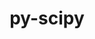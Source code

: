 ---
title: "py-scipy"
layout: cache
categories: [package, develop]
meta: {"compilers": ["apple-clang@16.0.0", "gcc@11.1.0", "gcc@11.4.0", "gcc@12.3.0", "gcc@13.2.0", "gcc@9.4.0", "intel-oneapi-compilers@2025.1.0"], "num_specs": 259, "num_specs_by_stack": {"data-vis-sdk": 8, "e4s": 46, "e4s-neoverse-v2": 17, "e4s-neoverse_v1": 18, "e4s-oneapi": 18, "e4s-power": 6, "hep": 4, "ml-darwin-aarch64-mps": 31, "ml-linux-aarch64-cpu": 47, "ml-linux-aarch64-cuda": 43, "ml-linux-x86_64-cpu": 45, "ml-linux-x86_64-cuda": 45, "ml-linux-x86_64-rocm": 27, "root": 259, "tutorial": 9}, "oss": ["sequoia", "ubuntu20.04", "ubuntu22.04", "ubuntu24.04"], "platforms": ["darwin", "linux"], "stacks": ["data-vis-sdk", "e4s", "e4s-neoverse-v2", "e4s-neoverse_v1", "e4s-oneapi", "e4s-power", "hep", "ml-darwin-aarch64-mps", "ml-linux-aarch64-cpu", "ml-linux-aarch64-cuda", "ml-linux-x86_64-cpu", "ml-linux-x86_64-cuda", "ml-linux-x86_64-rocm", "root", "tutorial"], "targets": ["aarch64", "neoverse_v1", "neoverse_v2", "ppc64le", "x86_64_v3"], "versions": ["1.11.4", "1.13.1", "1.14.1", "1.15.1", "1.15.2"]}
spec_details: [{"compiler": "gcc@11.1.0", "hash": "2begc4kwttfmhefcwfivrl4yhu525njq", "os": "ubuntu20.04", "platform": "linux", "size": "-", "stacks": ["data-vis-sdk", "root"], "target": "x86_64_v3", "variants": ["build_system=python_pip"], "versions": ["1.15.2"]}, {"compiler": "gcc@11.4.0", "hash": "2e2ior4tmvvhtklyhb6vj7wsltr76mp2", "os": "ubuntu22.04", "platform": "linux", "size": "-", "stacks": ["e4s", "root"], "target": "x86_64_v3", "variants": ["build_system=python_pip"], "versions": ["1.15.2"]}, {"compiler": "gcc@13.2.0", "hash": "2ecwe6oof2jebvzn34tnml5q7v7epf2f", "os": "ubuntu24.04", "platform": "linux", "size": "-", "stacks": ["ml-linux-aarch64-cpu", "ml-linux-aarch64-cuda", "root"], "target": "aarch64", "variants": ["build_system=python_pip"], "versions": ["1.15.2"]}, {"compiler": "gcc@11.1.0", "hash": "2igoj6ehhsqtjlpmn7fytava66a5dz5g", "os": "ubuntu20.04", "platform": "linux", "size": "-", "stacks": ["data-vis-sdk", "root"], "target": "x86_64_v3", "variants": ["build_system=python_pip"], "versions": ["1.15.2"]}, {"compiler": "gcc@11.4.0", "hash": "2j4rdi6nqklyqwxt6pkuw2ftgymhu55c", "os": "ubuntu22.04", "platform": "linux", "size": "-", "stacks": ["hep", "root"], "target": "x86_64_v3", "variants": ["build_system=python_pip"], "versions": ["1.15.2"]}, {"compiler": "gcc@13.2.0", "hash": "2ktqauncczjgiolk7aaa4fofsbyku2le", "os": "ubuntu24.04", "platform": "linux", "size": "-", "stacks": ["ml-linux-x86_64-cpu", "ml-linux-x86_64-cuda", "root"], "target": "x86_64_v3", "variants": ["build_system=python_pip"], "versions": ["1.15.2"]}, {"compiler": "gcc@11.4.0", "hash": "2nnz4rvdphf5y5y5x6pfq7wypihami5i", "os": "ubuntu22.04", "platform": "linux", "size": "-", "stacks": ["e4s-neoverse-v2", "root"], "target": "neoverse_v2", "variants": ["build_system=python_pip"], "versions": ["1.15.2"]}, {"compiler": "gcc@13.2.0", "hash": "2ra5ixhn3ssppbmuvx6uqno5wilisnk4", "os": "ubuntu24.04", "platform": "linux", "size": "-", "stacks": ["ml-linux-aarch64-cpu", "ml-linux-aarch64-cuda", "root"], "target": "aarch64", "variants": ["build_system=python_pip"], "versions": ["1.15.2"]}, {"compiler": "gcc@11.4.0", "hash": "2seuwismeecq4w4brwgwh4kzigfzns64", "os": "ubuntu22.04", "platform": "linux", "size": "-", "stacks": ["e4s-neoverse_v1", "root"], "target": "neoverse_v1", "variants": ["build_system=python_pip", "patches:=3720932"], "versions": ["1.13.1"]}, {"compiler": "apple-clang@16.0.0", "hash": "2xlmmtc6oz2giluvuznjuldoircxysyx", "os": "sequoia", "platform": "darwin", "size": "-", "stacks": ["ml-darwin-aarch64-mps", "root"], "target": "aarch64", "variants": ["build_system=python_pip"], "versions": ["1.15.2"]}, {"compiler": "intel-oneapi-compilers@2025.1.0", "hash": "2zdqytinzsiknwojsnvwns4bbn2y437l", "os": "ubuntu22.04", "platform": "linux", "size": "-", "stacks": ["e4s-oneapi", "root"], "target": "x86_64_v3", "variants": ["build_system=python_pip"], "versions": ["1.15.2"]}, {"compiler": "gcc@12.3.0", "hash": "33lr7enoqfw6na3q2u3jwmt42a4iluf6", "os": "ubuntu22.04", "platform": "linux", "size": "-", "stacks": ["root", "tutorial"], "target": "x86_64_v3", "variants": ["build_system=python_pip"], "versions": ["1.15.2"]}, {"compiler": "apple-clang@16.0.0", "hash": "36dqzlkigxid2va2ee7xlv3lvhsvlw3y", "os": "sequoia", "platform": "darwin", "size": "-", "stacks": ["ml-darwin-aarch64-mps", "root"], "target": "aarch64", "variants": ["build_system=python_pip"], "versions": ["1.15.2"]}, {"compiler": "gcc@11.4.0", "hash": "37jmajb5eku5xlx7nn5eql7vjnoapgux", "os": "ubuntu22.04", "platform": "linux", "size": "-", "stacks": ["e4s", "root"], "target": "x86_64_v3", "variants": ["build_system=python_pip"], "versions": ["1.15.2"]}, {"compiler": "gcc@13.2.0", "hash": "3et4nlqvv5usqagwggjiozbfmebtvh5a", "os": "ubuntu24.04", "platform": "linux", "size": "-", "stacks": ["ml-linux-aarch64-cpu", "ml-linux-aarch64-cuda", "root"], "target": "aarch64", "variants": ["build_system=python_pip"], "versions": ["1.15.2"]}, {"compiler": "gcc@11.4.0", "hash": "3higu5d4w65vxcahzbj354uordfk7ldi", "os": "ubuntu22.04", "platform": "linux", "size": "-", "stacks": ["e4s", "root"], "target": "x86_64_v3", "variants": ["build_system=python_pip", "patches:=3720932"], "versions": ["1.13.1"]}, {"compiler": "gcc@13.2.0", "hash": "3ini3bn5epxft6wp6vnafh2wl6qxc5xy", "os": "ubuntu24.04", "platform": "linux", "size": "-", "stacks": ["ml-linux-aarch64-cpu", "ml-linux-aarch64-cuda", "root"], "target": "aarch64", "variants": ["build_system=python_pip"], "versions": ["1.15.2"]}, {"compiler": "gcc@13.2.0", "hash": "3jnvswfaqdat3u74wpaaezigqmodbjqk", "os": "ubuntu24.04", "platform": "linux", "size": "-", "stacks": ["ml-linux-x86_64-cpu", "ml-linux-x86_64-cuda", "root"], "target": "x86_64_v3", "variants": ["build_system=python_pip"], "versions": ["1.15.2"]}, {"compiler": "gcc@13.2.0", "hash": "3mfzllofcvwwh3wgrrjba57godkvyphx", "os": "ubuntu24.04", "platform": "linux", "size": "-", "stacks": ["ml-linux-x86_64-cpu", "ml-linux-x86_64-cuda", "ml-linux-x86_64-rocm", "root"], "target": "x86_64_v3", "variants": ["build_system=python_pip"], "versions": ["1.15.2"]}, {"compiler": "gcc@11.4.0", "hash": "3sh6i5kmwlvsohrplpgsj3k6jn75ku7k", "os": "ubuntu22.04", "platform": "linux", "size": "-", "stacks": ["e4s", "root"], "target": "x86_64_v3", "variants": ["build_system=python_pip"], "versions": ["1.15.2"]}, {"compiler": "gcc@11.4.0", "hash": "3xqbhwwzlixokformjeypakgubp2bjde", "os": "ubuntu22.04", "platform": "linux", "size": "-", "stacks": ["e4s", "root"], "target": "x86_64_v3", "variants": ["build_system=python_pip"], "versions": ["1.15.2"]}, {"compiler": "gcc@13.2.0", "hash": "423mzwvl6ty77bsg4za7k2e3iic5vy2n", "os": "ubuntu24.04", "platform": "linux", "size": "-", "stacks": ["ml-linux-aarch64-cpu", "ml-linux-aarch64-cuda", "root"], "target": "aarch64", "variants": ["build_system=python_pip"], "versions": ["1.15.2"]}, {"compiler": "gcc@11.4.0", "hash": "43xevvuaqghusowtmcuzynulcxlc5zwx", "os": "ubuntu22.04", "platform": "linux", "size": "-", "stacks": ["e4s-neoverse-v2", "root"], "target": "neoverse_v2", "variants": ["build_system=python_pip"], "versions": ["1.15.2"]}, {"compiler": "gcc@13.2.0", "hash": "46h52dcwnlv2kiejwqyqvg3jagr2mbwn", "os": "ubuntu24.04", "platform": "linux", "size": "-", "stacks": ["ml-linux-aarch64-cpu", "ml-linux-aarch64-cuda", "root"], "target": "aarch64", "variants": ["build_system=python_pip"], "versions": ["1.15.2"]}, {"compiler": "intel-oneapi-compilers@2025.1.0", "hash": "46hwqaxvooxrcpoxxyrixyq7no6ymht7", "os": "ubuntu22.04", "platform": "linux", "size": "-", "stacks": ["e4s-oneapi", "root"], "target": "x86_64_v3", "variants": ["build_system=python_pip"], "versions": ["1.15.2"]}, {"compiler": "gcc@13.2.0", "hash": "4axhxzq24a766i5tc62jyw4vrttkgr55", "os": "ubuntu24.04", "platform": "linux", "size": "-", "stacks": ["ml-linux-aarch64-cpu", "root"], "target": "aarch64", "variants": ["build_system=python_pip"], "versions": ["1.15.2"]}, {"compiler": "gcc@13.2.0", "hash": "4fizsfga66a4pxk5suwy44pv7mynigx2", "os": "ubuntu24.04", "platform": "linux", "size": "-", "stacks": ["ml-linux-x86_64-rocm", "root"], "target": "x86_64_v3", "variants": ["build_system=python_pip"], "versions": ["1.15.2"]}, {"compiler": "gcc@11.4.0", "hash": "4l6vnzw35cc6gruwgcbgqniyjd7sswcw", "os": "ubuntu22.04", "platform": "linux", "size": "-", "stacks": ["e4s-neoverse-v2", "root"], "target": "neoverse_v2", "variants": ["build_system=python_pip"], "versions": ["1.15.2"]}, {"compiler": "gcc@11.4.0", "hash": "4madaioo2mofd4twcyozxxskg2qixurh", "os": "ubuntu22.04", "platform": "linux", "size": "-", "stacks": ["e4s-neoverse-v2", "root"], "target": "neoverse_v2", "variants": ["build_system=python_pip"], "versions": ["1.15.2"]}, {"compiler": "gcc@12.3.0", "hash": "4spwu6pcmvnynekqqd6c5s7be7nzq2xm", "os": "ubuntu22.04", "platform": "linux", "size": "-", "stacks": ["root", "tutorial"], "target": "x86_64_v3", "variants": ["build_system=python_pip"], "versions": ["1.15.2"]}, {"compiler": "gcc@11.4.0", "hash": "4wg62zp3w25kdvlstmermtsqwck4dqbx", "os": "ubuntu22.04", "platform": "linux", "size": "-", "stacks": ["e4s", "root"], "target": "x86_64_v3", "variants": ["build_system=python_pip"], "versions": ["1.15.2"]}, {"compiler": "gcc@11.4.0", "hash": "532jtyml2ow4ewcjfd2u4csawtlblps5", "os": "ubuntu22.04", "platform": "linux", "size": "-", "stacks": ["e4s", "root"], "target": "x86_64_v3", "variants": ["build_system=python_pip"], "versions": ["1.15.2"]}, {"compiler": "gcc@11.4.0", "hash": "53wrzwzlrhjnfeiftw3j5tqxa6ffg2ai", "os": "ubuntu22.04", "platform": "linux", "size": "-", "stacks": ["e4s", "root"], "target": "x86_64_v3", "variants": ["build_system=python_pip"], "versions": ["1.15.2"]}, {"compiler": "gcc@11.4.0", "hash": "54kkwcsn32c4wa5rdtj2jcvt7bt363cv", "os": "ubuntu22.04", "platform": "linux", "size": "-", "stacks": ["e4s-neoverse_v1", "root"], "target": "neoverse_v1", "variants": ["build_system=python_pip"], "versions": ["1.14.1"]}, {"compiler": "gcc@11.4.0", "hash": "55odenbpcxkkdnk3zboz7ji2fxch6vew", "os": "ubuntu22.04", "platform": "linux", "size": "-", "stacks": ["e4s", "root"], "target": "x86_64_v3", "variants": ["build_system=python_pip"], "versions": ["1.15.2"]}, {"compiler": "gcc@11.4.0", "hash": "56jnkexoi65vwh6f2ziy5bqlhbnr4rhg", "os": "ubuntu22.04", "platform": "linux", "size": "-", "stacks": ["e4s-neoverse_v1", "root"], "target": "neoverse_v1", "variants": ["build_system=python_pip", "patches:=3720932"], "versions": ["1.13.1"]}, {"compiler": "gcc@11.4.0", "hash": "5aln345n2l6fghqmlnobrvltzuvbivdj", "os": "ubuntu22.04", "platform": "linux", "size": "-", "stacks": ["e4s-neoverse-v2", "root"], "target": "neoverse_v2", "variants": ["build_system=python_pip"], "versions": ["1.15.2"]}, {"compiler": "gcc@11.4.0", "hash": "5disledxbx3y5adfydfrzf6xa3pz73wk", "os": "ubuntu22.04", "platform": "linux", "size": "-", "stacks": ["e4s-neoverse-v2", "root"], "target": "neoverse_v2", "variants": ["build_system=python_pip"], "versions": ["1.15.2"]}, {"compiler": "gcc@11.4.0", "hash": "5klf2oxmfpfwl5s3juji5hr5hxlrznut", "os": "ubuntu22.04", "platform": "linux", "size": "-", "stacks": ["e4s-neoverse-v2", "root"], "target": "neoverse_v2", "variants": ["build_system=python_pip"], "versions": ["1.15.2"]}, {"compiler": "gcc@13.2.0", "hash": "5u4ya53r4kgjqa3egukqtwxu352gok45", "os": "ubuntu24.04", "platform": "linux", "size": "-", "stacks": ["ml-linux-x86_64-cpu", "ml-linux-x86_64-cuda", "root"], "target": "x86_64_v3", "variants": ["build_system=python_pip"], "versions": ["1.15.2"]}, {"compiler": "intel-oneapi-compilers@2025.1.0", "hash": "5vgxndtzoh4fzeecj6wq2lbwqcopzm6c", "os": "ubuntu22.04", "platform": "linux", "size": "-", "stacks": ["e4s-oneapi", "root"], "target": "x86_64_v3", "variants": ["build_system=python_pip"], "versions": ["1.15.2"]}, {"compiler": "gcc@13.2.0", "hash": "5zszwmitc6is6soyurouwhsduqtbo7a5", "os": "ubuntu24.04", "platform": "linux", "size": "-", "stacks": ["ml-linux-x86_64-cpu", "ml-linux-x86_64-cuda", "root"], "target": "x86_64_v3", "variants": ["build_system=python_pip"], "versions": ["1.15.2"]}, {"compiler": "gcc@13.2.0", "hash": "663c4amj2qiol7rd5wlcbrk6wm7zn44m", "os": "ubuntu24.04", "platform": "linux", "size": "-", "stacks": ["ml-linux-x86_64-cpu", "ml-linux-x86_64-cuda", "root"], "target": "x86_64_v3", "variants": ["build_system=python_pip"], "versions": ["1.15.2"]}, {"compiler": "gcc@13.2.0", "hash": "67v54xpawa3rcxymfs7wzvsdcnriuxgp", "os": "ubuntu24.04", "platform": "linux", "size": "-", "stacks": ["ml-linux-x86_64-cpu", "ml-linux-x86_64-cuda", "ml-linux-x86_64-rocm", "root"], "target": "x86_64_v3", "variants": ["build_system=python_pip"], "versions": ["1.15.2"]}, {"compiler": "gcc@11.4.0", "hash": "6eampq4ppescwjvi4yuwgdsvmp6gpf3e", "os": "ubuntu22.04", "platform": "linux", "size": "-", "stacks": ["e4s-neoverse_v1", "root"], "target": "neoverse_v1", "variants": ["build_system=python_pip"], "versions": ["1.14.1"]}, {"compiler": "gcc@11.1.0", "hash": "6feungw4z3z4flp4medpot2ho7cx7fgr", "os": "ubuntu20.04", "platform": "linux", "size": "-", "stacks": ["data-vis-sdk", "root"], "target": "x86_64_v3", "variants": ["build_system=python_pip"], "versions": ["1.15.2"]}, {"compiler": "apple-clang@16.0.0", "hash": "6j4whw4feyisqcqmka6mdsj4d2x7emxw", "os": "sequoia", "platform": "darwin", "size": "-", "stacks": ["ml-darwin-aarch64-mps", "root"], "target": "aarch64", "variants": ["build_system=python_pip"], "versions": ["1.15.2"]}, {"compiler": "apple-clang@16.0.0", "hash": "6vfxzo5ksf7hnt5e3khpepdhkij5fi6v", "os": "sequoia", "platform": "darwin", "size": "-", "stacks": ["ml-darwin-aarch64-mps", "root"], "target": "aarch64", "variants": ["build_system=python_pip"], "versions": ["1.15.2"]}, {"compiler": "gcc@11.4.0", "hash": "6xx2zwtzmbvj3tgv2s6bg6ovinflvgqo", "os": "ubuntu22.04", "platform": "linux", "size": "-", "stacks": ["e4s", "root"], "target": "x86_64_v3", "variants": ["build_system=python_pip"], "versions": ["1.15.2"]}, {"compiler": "gcc@11.4.0", "hash": "73fyzlmaol3zff5fs2e6zzw6gypa762s", "os": "ubuntu22.04", "platform": "linux", "size": "-", "stacks": ["e4s", "root"], "target": "x86_64_v3", "variants": ["build_system=python_pip"], "versions": ["1.15.2"]}, {"compiler": "gcc@13.2.0", "hash": "75zg4jubiird4xkj7ocgdfrhzzxpqpmo", "os": "ubuntu24.04", "platform": "linux", "size": "-", "stacks": ["ml-linux-x86_64-cpu", "ml-linux-x86_64-cuda", "root"], "target": "x86_64_v3", "variants": ["build_system=python_pip"], "versions": ["1.15.2"]}, {"compiler": "gcc@13.2.0", "hash": "7wjokf4o2lj7tybdyn2tcztktrf5c5ob", "os": "ubuntu24.04", "platform": "linux", "size": "-", "stacks": ["ml-linux-aarch64-cpu", "ml-linux-aarch64-cuda", "root"], "target": "aarch64", "variants": ["build_system=python_pip"], "versions": ["1.15.2"]}, {"compiler": "gcc@11.4.0", "hash": "7xn2b6vylaxivdceapxz47uoen7n75g4", "os": "ubuntu22.04", "platform": "linux", "size": "-", "stacks": ["e4s", "root"], "target": "x86_64_v3", "variants": ["build_system=python_pip"], "versions": ["1.15.2"]}, {"compiler": "intel-oneapi-compilers@2025.1.0", "hash": "a2t2ww3btspzej73bgm2up4lx2w7re3d", "os": "ubuntu22.04", "platform": "linux", "size": "-", "stacks": ["e4s-oneapi", "root"], "target": "x86_64_v3", "variants": ["build_system=python_pip"], "versions": ["1.15.2"]}, {"compiler": "gcc@11.4.0", "hash": "a7yyfpacdr6i6c2vmyntmznrascxy6z5", "os": "ubuntu22.04", "platform": "linux", "size": "-", "stacks": ["hep", "root"], "target": "x86_64_v3", "variants": ["build_system=python_pip"], "versions": ["1.15.2"]}, {"compiler": "apple-clang@16.0.0", "hash": "awhzuscrussxtcg5hehccvutaqjwiako", "os": "sequoia", "platform": "darwin", "size": "-", "stacks": ["ml-darwin-aarch64-mps", "root"], "target": "aarch64", "variants": ["build_system=python_pip"], "versions": ["1.15.2"]}, {"compiler": "gcc@11.4.0", "hash": "bfisolbtch3bceaqec472zlqo6pnd75j", "os": "ubuntu22.04", "platform": "linux", "size": "-", "stacks": ["e4s", "root"], "target": "x86_64_v3", "variants": ["build_system=python_pip", "patches:=3720932"], "versions": ["1.11.4"]}, {"compiler": "gcc@13.2.0", "hash": "bful33hyzi7ybbv7vgw7sejjxxopb4cu", "os": "ubuntu24.04", "platform": "linux", "size": "-", "stacks": ["ml-linux-x86_64-cpu", "ml-linux-x86_64-cuda", "root"], "target": "x86_64_v3", "variants": ["build_system=python_pip"], "versions": ["1.15.2"]}, {"compiler": "intel-oneapi-compilers@2025.1.0", "hash": "brgdg5spmeq7u6ceqd42jwhfc3velfcz", "os": "ubuntu22.04", "platform": "linux", "size": "-", "stacks": ["e4s-oneapi", "root"], "target": "x86_64_v3", "variants": ["build_system=python_pip"], "versions": ["1.15.2"]}, {"compiler": "gcc@11.4.0", "hash": "brhyj5g5kqy45lzclmagxkjp42dmmxfx", "os": "ubuntu22.04", "platform": "linux", "size": "-", "stacks": ["e4s", "root"], "target": "x86_64_v3", "variants": ["build_system=python_pip"], "versions": ["1.15.2"]}, {"compiler": "apple-clang@16.0.0", "hash": "bsx6fnm4es4ddpodqreqv5hx3msppjpt", "os": "sequoia", "platform": "darwin", "size": "-", "stacks": ["ml-darwin-aarch64-mps", "root"], "target": "aarch64", "variants": ["build_system=python_pip"], "versions": ["1.15.2"]}, {"compiler": "gcc@13.2.0", "hash": "bvze25uygp66vwr2hbwbyzgmbptjoqhw", "os": "ubuntu24.04", "platform": "linux", "size": "-", "stacks": ["ml-linux-x86_64-rocm", "root"], "target": "x86_64_v3", "variants": ["build_system=python_pip"], "versions": ["1.15.2"]}, {"compiler": "gcc@13.2.0", "hash": "bwgk56bzyxxxy7gnlnabbkmovuc5ugyv", "os": "ubuntu24.04", "platform": "linux", "size": "-", "stacks": ["ml-linux-aarch64-cpu", "ml-linux-aarch64-cuda", "root"], "target": "aarch64", "variants": ["build_system=python_pip"], "versions": ["1.15.2"]}, {"compiler": "gcc@13.2.0", "hash": "by6ehlji2gpdnx5xfbu35ejjrzkqpq6n", "os": "ubuntu24.04", "platform": "linux", "size": "-", "stacks": ["ml-linux-x86_64-cpu", "ml-linux-x86_64-cuda", "root"], "target": "x86_64_v3", "variants": ["build_system=python_pip"], "versions": ["1.15.2"]}, {"compiler": "intel-oneapi-compilers@2025.1.0", "hash": "c2quxuf2kd7nwackqkpidnrzgytyoump", "os": "ubuntu22.04", "platform": "linux", "size": "-", "stacks": ["e4s-oneapi", "root"], "target": "x86_64_v3", "variants": ["build_system=python_pip"], "versions": ["1.15.2"]}, {"compiler": "gcc@11.4.0", "hash": "caoujhcoeg4rus7x637rl4zz62suhjvf", "os": "ubuntu22.04", "platform": "linux", "size": "-", "stacks": ["e4s", "root"], "target": "x86_64_v3", "variants": ["build_system=python_pip"], "versions": ["1.15.2"]}, {"compiler": "gcc@9.4.0", "hash": "cbko5oau3lifyg5i4tgun3xmlsn3j6a2", "os": "ubuntu20.04", "platform": "linux", "size": "-", "stacks": ["e4s-power", "root"], "target": "ppc64le", "variants": ["build_system=python_pip"], "versions": ["1.15.1"]}, {"compiler": "apple-clang@16.0.0", "hash": "ce6jhzxfu76twvp2v6bvfkixkojsvpua", "os": "sequoia", "platform": "darwin", "size": "-", "stacks": ["ml-darwin-aarch64-mps", "root"], "target": "aarch64", "variants": ["build_system=python_pip"], "versions": ["1.15.2"]}, {"compiler": "gcc@13.2.0", "hash": "cefxotifqul4tvhy3vuc7hwmue3eoni5", "os": "ubuntu24.04", "platform": "linux", "size": "-", "stacks": ["ml-linux-aarch64-cpu", "root"], "target": "aarch64", "variants": ["build_system=python_pip"], "versions": ["1.15.2"]}, {"compiler": "gcc@13.2.0", "hash": "clx5mbevzd7e57dp57ysm2k6m3fxll6v", "os": "ubuntu24.04", "platform": "linux", "size": "-", "stacks": ["ml-linux-aarch64-cpu", "root"], "target": "aarch64", "variants": ["build_system=python_pip"], "versions": ["1.15.2"]}, {"compiler": "gcc@13.2.0", "hash": "cma7tyujpirq2kyqv7rhsyrnfzya7zax", "os": "ubuntu24.04", "platform": "linux", "size": "-", "stacks": ["ml-linux-aarch64-cpu", "ml-linux-aarch64-cuda", "root"], "target": "aarch64", "variants": ["build_system=python_pip"], "versions": ["1.15.2"]}, {"compiler": "gcc@11.4.0", "hash": "crr5ig7jqrgghhsp2syoteoxvmfih26z", "os": "ubuntu22.04", "platform": "linux", "size": "-", "stacks": ["e4s", "root"], "target": "x86_64_v3", "variants": ["build_system=python_pip"], "versions": ["1.15.2"]}, {"compiler": "gcc@12.3.0", "hash": "cw5pzmowapb6nx5hefc7f7bqpmn5npln", "os": "ubuntu22.04", "platform": "linux", "size": "-", "stacks": ["root", "tutorial"], "target": "x86_64_v3", "variants": ["build_system=python_pip"], "versions": ["1.15.2"]}, {"compiler": "gcc@13.2.0", "hash": "cxebcbwqmvaox4cbfhentisscsbvtkok", "os": "ubuntu24.04", "platform": "linux", "size": "-", "stacks": ["ml-linux-x86_64-cpu", "ml-linux-x86_64-cuda", "root"], "target": "x86_64_v3", "variants": ["build_system=python_pip"], "versions": ["1.15.2"]}, {"compiler": "gcc@13.2.0", "hash": "czcezaajjjpekr3ka6ghwig5n33qjx43", "os": "ubuntu24.04", "platform": "linux", "size": "-", "stacks": ["ml-linux-aarch64-cpu", "ml-linux-aarch64-cuda", "root"], "target": "aarch64", "variants": ["build_system=python_pip"], "versions": ["1.15.2"]}, {"compiler": "gcc@12.3.0", "hash": "czpns3dzkvzpvihjzz5nojzhswnutjzz", "os": "ubuntu22.04", "platform": "linux", "size": "-", "stacks": ["root", "tutorial"], "target": "x86_64_v3", "variants": ["build_system=python_pip"], "versions": ["1.15.2"]}, {"compiler": "gcc@11.4.0", "hash": "d76bzadjjmhqql3em5gdebftxo2jera5", "os": "ubuntu22.04", "platform": "linux", "size": "-", "stacks": ["e4s-neoverse-v2", "root"], "target": "neoverse_v2", "variants": ["build_system=python_pip"], "versions": ["1.15.2"]}, {"compiler": "gcc@11.4.0", "hash": "ddewtckupfy2p4zt4f74ceqgd65fuoie", "os": "ubuntu22.04", "platform": "linux", "size": "-", "stacks": ["e4s-neoverse_v1", "root"], "target": "neoverse_v1", "variants": ["build_system=python_pip", "patches:=3720932"], "versions": ["1.13.1"]}, {"compiler": "gcc@9.4.0", "hash": "dlwxcnmm5hbcta3sf65q57vsu34bb4pn", "os": "ubuntu20.04", "platform": "linux", "size": "-", "stacks": ["e4s-power", "root"], "target": "ppc64le", "variants": ["build_system=python_pip"], "versions": ["1.15.1"]}, {"compiler": "gcc@13.2.0", "hash": "dpkmopoeoxqcafutgvunw5nv2p7sqrge", "os": "ubuntu24.04", "platform": "linux", "size": "-", "stacks": ["ml-linux-aarch64-cpu", "ml-linux-aarch64-cuda", "root"], "target": "aarch64", "variants": ["build_system=python_pip"], "versions": ["1.15.2"]}, {"compiler": "gcc@11.4.0", "hash": "dr25h632tqq45gv4fvj5xzysu53l4oof", "os": "ubuntu22.04", "platform": "linux", "size": "-", "stacks": ["e4s", "root"], "target": "x86_64_v3", "variants": ["build_system=python_pip"], "versions": ["1.15.2"]}, {"compiler": "gcc@13.2.0", "hash": "drpcmj5quop6anm4o4mr7sdnzvbkjusu", "os": "ubuntu24.04", "platform": "linux", "size": "-", "stacks": ["ml-linux-aarch64-cpu", "ml-linux-aarch64-cuda", "root"], "target": "aarch64", "variants": ["build_system=python_pip"], "versions": ["1.15.2"]}, {"compiler": "gcc@13.2.0", "hash": "drrudibky7yqxv5722ornxxpnwc5htlp", "os": "ubuntu24.04", "platform": "linux", "size": "-", "stacks": ["ml-linux-aarch64-cpu", "ml-linux-aarch64-cuda", "root"], "target": "aarch64", "variants": ["build_system=python_pip"], "versions": ["1.15.2"]}, {"compiler": "gcc@13.2.0", "hash": "dvsjq4arwq3shmyek2qs7c7eiky2ojin", "os": "ubuntu24.04", "platform": "linux", "size": "-", "stacks": ["ml-linux-aarch64-cpu", "ml-linux-aarch64-cuda", "root"], "target": "aarch64", "variants": ["build_system=python_pip"], "versions": ["1.15.2"]}, {"compiler": "intel-oneapi-compilers@2025.1.0", "hash": "e6dekmwy2on6qjihyknixoswqdqvamsn", "os": "ubuntu22.04", "platform": "linux", "size": "-", "stacks": ["e4s-oneapi", "root"], "target": "x86_64_v3", "variants": ["build_system=python_pip"], "versions": ["1.15.2"]}, {"compiler": "intel-oneapi-compilers@2025.1.0", "hash": "ecdy6z26lw36ltyjykfsp6h4urmevip6", "os": "ubuntu22.04", "platform": "linux", "size": "-", "stacks": ["e4s-oneapi", "root"], "target": "x86_64_v3", "variants": ["build_system=python_pip"], "versions": ["1.15.2"]}, {"compiler": "apple-clang@16.0.0", "hash": "eeikro4aczd3azx2aaaxicog4jcsyoha", "os": "sequoia", "platform": "darwin", "size": "-", "stacks": ["ml-darwin-aarch64-mps", "root"], "target": "aarch64", "variants": ["build_system=python_pip"], "versions": ["1.15.2"]}, {"compiler": "gcc@13.2.0", "hash": "emnbwbxp2ypc6pxd6mjcxdqns4cqossw", "os": "ubuntu24.04", "platform": "linux", "size": "-", "stacks": ["ml-linux-x86_64-cpu", "ml-linux-x86_64-cuda", "root"], "target": "x86_64_v3", "variants": ["build_system=python_pip"], "versions": ["1.15.2"]}, {"compiler": "gcc@12.3.0", "hash": "esb2c6wjqkqbvu2ygpoua45ml3plafyj", "os": "ubuntu22.04", "platform": "linux", "size": "-", "stacks": ["root", "tutorial"], "target": "x86_64_v3", "variants": ["build_system=python_pip"], "versions": ["1.15.2"]}, {"compiler": "apple-clang@16.0.0", "hash": "evz4szzczp27azr3up3m7qpfctbmrcbh", "os": "sequoia", "platform": "darwin", "size": "-", "stacks": ["ml-darwin-aarch64-mps", "root"], "target": "aarch64", "variants": ["build_system=python_pip"], "versions": ["1.15.2"]}, {"compiler": "gcc@13.2.0", "hash": "f3bv3byyj5xjnbajhmcafsxvmnwdia6s", "os": "ubuntu24.04", "platform": "linux", "size": "-", "stacks": ["ml-linux-x86_64-cpu", "ml-linux-x86_64-cuda", "ml-linux-x86_64-rocm", "root"], "target": "x86_64_v3", "variants": ["build_system=python_pip"], "versions": ["1.15.2"]}, {"compiler": "gcc@13.2.0", "hash": "fbp4fxxn5rx5t5zjtmd6y5gxj4qwrahe", "os": "ubuntu24.04", "platform": "linux", "size": "-", "stacks": ["ml-linux-x86_64-cpu", "ml-linux-x86_64-cuda", "root"], "target": "x86_64_v3", "variants": ["build_system=python_pip"], "versions": ["1.15.2"]}, {"compiler": "gcc@11.4.0", "hash": "fbqoolwvcil7wmvokjfn3jktrnguo752", "os": "ubuntu22.04", "platform": "linux", "size": "-", "stacks": ["e4s", "root"], "target": "x86_64_v3", "variants": ["build_system=python_pip", "patches:=3720932"], "versions": ["1.13.1"]}, {"compiler": "intel-oneapi-compilers@2025.1.0", "hash": "fcfmx3nbulpvwzd5frn5bboo7mxdxz5n", "os": "ubuntu22.04", "platform": "linux", "size": "-", "stacks": ["e4s-oneapi", "root"], "target": "x86_64_v3", "variants": ["build_system=python_pip"], "versions": ["1.15.2"]}, {"compiler": "gcc@13.2.0", "hash": "fe7ph2zosnfmc2s2pes6xo5253ykapbd", "os": "ubuntu24.04", "platform": "linux", "size": "-", "stacks": ["ml-linux-x86_64-cpu", "ml-linux-x86_64-cuda", "ml-linux-x86_64-rocm", "root"], "target": "x86_64_v3", "variants": ["build_system=python_pip"], "versions": ["1.15.2"]}, {"compiler": "gcc@11.4.0", "hash": "ffgvsqlaios4iginql2vbm7tafhs3flw", "os": "ubuntu22.04", "platform": "linux", "size": "-", "stacks": ["e4s", "root"], "target": "x86_64_v3", "variants": ["build_system=python_pip"], "versions": ["1.15.2"]}, {"compiler": "gcc@13.2.0", "hash": "flc2o55tun23vljgtaxskemyokgqhtz6", "os": "ubuntu24.04", "platform": "linux", "size": "-", "stacks": ["ml-linux-x86_64-cpu", "ml-linux-x86_64-cuda", "ml-linux-x86_64-rocm", "root"], "target": "x86_64_v3", "variants": ["build_system=python_pip"], "versions": ["1.15.2"]}, {"compiler": "gcc@9.4.0", "hash": "frluscgct6ez3hgmcxlw7hhkqz3hqqv4", "os": "ubuntu20.04", "platform": "linux", "size": "-", "stacks": ["e4s-power", "root"], "target": "ppc64le", "variants": ["build_system=python_pip"], "versions": ["1.15.1"]}, {"compiler": "gcc@13.2.0", "hash": "fufasspnjsyxcqrvt6l5wfsdllzie7zn", "os": "ubuntu24.04", "platform": "linux", "size": "-", "stacks": ["ml-linux-x86_64-cpu", "ml-linux-x86_64-cuda", "root"], "target": "x86_64_v3", "variants": ["build_system=python_pip"], "versions": ["1.15.2"]}, {"compiler": "gcc@11.4.0", "hash": "fwg4xdg3knp5ppewkztbcla7t6robbjo", "os": "ubuntu22.04", "platform": "linux", "size": "-", "stacks": ["e4s", "root"], "target": "x86_64_v3", "variants": ["build_system=python_pip"], "versions": ["1.15.2"]}, {"compiler": "apple-clang@16.0.0", "hash": "fwpvnc6k4tuus3nkyvtn2fbfm67sejn7", "os": "sequoia", "platform": "darwin", "size": "-", "stacks": ["ml-darwin-aarch64-mps", "root"], "target": "aarch64", "variants": ["build_system=python_pip"], "versions": ["1.15.2"]}, {"compiler": "gcc@11.4.0", "hash": "fyaju6hg2rtipxrvzeph6d6jmje6wrt3", "os": "ubuntu22.04", "platform": "linux", "size": "-", "stacks": ["e4s", "root"], "target": "x86_64_v3", "variants": ["build_system=python_pip"], "versions": ["1.15.2"]}, {"compiler": "apple-clang@16.0.0", "hash": "fz4vwtevlllwpajcdfhjjfv4z3hcmf6x", "os": "sequoia", "platform": "darwin", "size": "-", "stacks": ["ml-darwin-aarch64-mps", "root"], "target": "aarch64", "variants": ["build_system=python_pip"], "versions": ["1.15.2"]}, {"compiler": "gcc@13.2.0", "hash": "gb6qtd543d4imb46gncvub3sdmpzo5hs", "os": "ubuntu24.04", "platform": "linux", "size": "-", "stacks": ["ml-linux-x86_64-cpu", "ml-linux-x86_64-cuda", "root"], "target": "x86_64_v3", "variants": ["build_system=python_pip"], "versions": ["1.15.2"]}, {"compiler": "gcc@11.4.0", "hash": "gcufw3kk62x46l5w4iiis7l7x6n4cxcb", "os": "ubuntu22.04", "platform": "linux", "size": "-", "stacks": ["e4s", "root"], "target": "x86_64_v3", "variants": ["build_system=python_pip"], "versions": ["1.15.2"]}, {"compiler": "gcc@11.4.0", "hash": "gebphjted627ntgronjdxsh75h75gtq2", "os": "ubuntu22.04", "platform": "linux", "size": "-", "stacks": ["e4s-neoverse_v1", "root"], "target": "neoverse_v1", "variants": ["build_system=python_pip"], "versions": ["1.14.1"]}, {"compiler": "gcc@13.2.0", "hash": "glehct2vmlvva2drd5mftam3nktmfaxd", "os": "ubuntu24.04", "platform": "linux", "size": "-", "stacks": ["ml-linux-aarch64-cpu", "ml-linux-aarch64-cuda", "root"], "target": "aarch64", "variants": ["build_system=python_pip"], "versions": ["1.15.2"]}, {"compiler": "gcc@11.4.0", "hash": "gny3sukiarifc5oyv2i7krvch3x2anmv", "os": "ubuntu22.04", "platform": "linux", "size": "-", "stacks": ["e4s-neoverse_v1", "root"], "target": "neoverse_v1", "variants": ["build_system=python_pip", "patches:=3720932"], "versions": ["1.13.1"]}, {"compiler": "gcc@11.4.0", "hash": "gq4uju6m3bwjwvvy7kqvwagfue5hqpgp", "os": "ubuntu22.04", "platform": "linux", "size": "-", "stacks": ["e4s", "root"], "target": "x86_64_v3", "variants": ["build_system=python_pip"], "versions": ["1.15.2"]}, {"compiler": "gcc@13.2.0", "hash": "grgmumwv33s3nsp4e7wlrb2mycpx3txr", "os": "ubuntu24.04", "platform": "linux", "size": "-", "stacks": ["ml-linux-aarch64-cpu", "ml-linux-aarch64-cuda", "root"], "target": "aarch64", "variants": ["build_system=python_pip"], "versions": ["1.15.2"]}, {"compiler": "gcc@13.2.0", "hash": "gy3mzc5di6n2pb2pyfobko3jnfmnmqs6", "os": "ubuntu24.04", "platform": "linux", "size": "-", "stacks": ["ml-linux-x86_64-cpu", "ml-linux-x86_64-cuda", "root"], "target": "x86_64_v3", "variants": ["build_system=python_pip"], "versions": ["1.15.2"]}, {"compiler": "gcc@11.4.0", "hash": "gytkqgsiztezkkhezjn3xcngbvdwaxp3", "os": "ubuntu22.04", "platform": "linux", "size": "-", "stacks": ["e4s-neoverse-v2", "root"], "target": "neoverse_v2", "variants": ["build_system=python_pip"], "versions": ["1.15.2"]}, {"compiler": "gcc@13.2.0", "hash": "gz3czqjlq7srr6aha4cfz7l5jhc6wgeg", "os": "ubuntu24.04", "platform": "linux", "size": "-", "stacks": ["ml-linux-aarch64-cpu", "ml-linux-aarch64-cuda", "root"], "target": "aarch64", "variants": ["build_system=python_pip"], "versions": ["1.15.2"]}, {"compiler": "intel-oneapi-compilers@2025.1.0", "hash": "h2f2scry6lgt26qt2zpifp2ucrqshy2t", "os": "ubuntu22.04", "platform": "linux", "size": "-", "stacks": ["e4s-oneapi", "root"], "target": "x86_64_v3", "variants": ["build_system=python_pip"], "versions": ["1.15.2"]}, {"compiler": "gcc@13.2.0", "hash": "h5ijoswqsvnntiv4eeysdd46h7pv6l7w", "os": "ubuntu24.04", "platform": "linux", "size": "-", "stacks": ["ml-linux-x86_64-rocm", "root"], "target": "x86_64_v3", "variants": ["build_system=python_pip"], "versions": ["1.15.2"]}, {"compiler": "gcc@13.2.0", "hash": "hb5ktznjyp5bzhlrwpzk7e6sz537q42a", "os": "ubuntu24.04", "platform": "linux", "size": "-", "stacks": ["ml-linux-aarch64-cpu", "ml-linux-aarch64-cuda", "root"], "target": "aarch64", "variants": ["build_system=python_pip"], "versions": ["1.15.2"]}, {"compiler": "gcc@11.4.0", "hash": "hgxgvfi5xcglcioyxh6nlhxuvwcbkfbh", "os": "ubuntu22.04", "platform": "linux", "size": "-", "stacks": ["e4s", "root"], "target": "x86_64_v3", "variants": ["build_system=python_pip"], "versions": ["1.15.2"]}, {"compiler": "gcc@13.2.0", "hash": "hl2k6teazt43qpzpjvcw3tpfjs3mrhvj", "os": "ubuntu24.04", "platform": "linux", "size": "-", "stacks": ["ml-linux-x86_64-cpu", "ml-linux-x86_64-cuda", "ml-linux-x86_64-rocm", "root"], "target": "x86_64_v3", "variants": ["build_system=python_pip"], "versions": ["1.15.2"]}, {"compiler": "gcc@11.4.0", "hash": "ho46kyivkfqgxt34bsgffomru5tudwam", "os": "ubuntu22.04", "platform": "linux", "size": "-", "stacks": ["e4s", "root"], "target": "x86_64_v3", "variants": ["build_system=python_pip"], "versions": ["1.15.2"]}, {"compiler": "intel-oneapi-compilers@2025.1.0", "hash": "hpasxe27btfqov5mt5aideeaosv53b7l", "os": "ubuntu22.04", "platform": "linux", "size": "-", "stacks": ["e4s-oneapi", "root"], "target": "x86_64_v3", "variants": ["build_system=python_pip"], "versions": ["1.15.2"]}, {"compiler": "gcc@13.2.0", "hash": "hpwaqrre2m5jtjsaobjd6dpfcvokbpvi", "os": "ubuntu24.04", "platform": "linux", "size": "-", "stacks": ["ml-linux-x86_64-cpu", "ml-linux-x86_64-cuda", "root"], "target": "x86_64_v3", "variants": ["build_system=python_pip"], "versions": ["1.15.2"]}, {"compiler": "gcc@11.4.0", "hash": "hr6fiwdbyj44idpa55c2f42yxwhbydtw", "os": "ubuntu22.04", "platform": "linux", "size": "-", "stacks": ["e4s", "root"], "target": "x86_64_v3", "variants": ["build_system=python_pip"], "versions": ["1.15.2"]}, {"compiler": "gcc@13.2.0", "hash": "hvqfe4swb7qaa4lw6d3tm4bnai7drzou", "os": "ubuntu24.04", "platform": "linux", "size": "-", "stacks": ["ml-linux-x86_64-cpu", "ml-linux-x86_64-cuda", "ml-linux-x86_64-rocm", "root"], "target": "x86_64_v3", "variants": ["build_system=python_pip"], "versions": ["1.15.2"]}, {"compiler": "gcc@13.2.0", "hash": "hxtv62rf5x6jnenqtm5f53i3nisfhfq6", "os": "ubuntu24.04", "platform": "linux", "size": "-", "stacks": ["ml-linux-x86_64-rocm", "root"], "target": "x86_64_v3", "variants": ["build_system=python_pip"], "versions": ["1.15.2"]}, {"compiler": "gcc@11.4.0", "hash": "i5jldm76bbcijf6zbsgqvmaurw3anjxo", "os": "ubuntu22.04", "platform": "linux", "size": "-", "stacks": ["e4s", "root"], "target": "x86_64_v3", "variants": ["build_system=python_pip"], "versions": ["1.15.2"]}, {"compiler": "gcc@13.2.0", "hash": "i5nqathyd4bbbvs37jwihwna5fa3ceck", "os": "ubuntu24.04", "platform": "linux", "size": "-", "stacks": ["ml-linux-aarch64-cpu", "ml-linux-aarch64-cuda", "root"], "target": "aarch64", "variants": ["build_system=python_pip"], "versions": ["1.15.2"]}, {"compiler": "apple-clang@16.0.0", "hash": "ii6wiqfrb4vkjrbkdt4t7xz43ct6e6oj", "os": "sequoia", "platform": "darwin", "size": "-", "stacks": ["ml-darwin-aarch64-mps", "root"], "target": "aarch64", "variants": ["build_system=python_pip"], "versions": ["1.15.2"]}, {"compiler": "gcc@11.4.0", "hash": "ik6mqjiq22pxewkn4bihqvugzfsmapg3", "os": "ubuntu22.04", "platform": "linux", "size": "-", "stacks": ["e4s", "root"], "target": "x86_64_v3", "variants": ["build_system=python_pip"], "versions": ["1.15.2"]}, {"compiler": "gcc@11.4.0", "hash": "indl6rdmozsowotyqgdvnanm5ojwf6nf", "os": "ubuntu22.04", "platform": "linux", "size": "-", "stacks": ["e4s", "root"], "target": "x86_64_v3", "variants": ["build_system=python_pip"], "versions": ["1.15.2"]}, {"compiler": "gcc@13.2.0", "hash": "iqcyei2v3mbhr4dnxwyro53mhmnivnir", "os": "ubuntu24.04", "platform": "linux", "size": "-", "stacks": ["ml-linux-aarch64-cpu", "ml-linux-aarch64-cuda", "root"], "target": "aarch64", "variants": ["build_system=python_pip"], "versions": ["1.15.2"]}, {"compiler": "gcc@13.2.0", "hash": "irv6qvo5pegx3jet7jsm3ki4i5cmvmos", "os": "ubuntu24.04", "platform": "linux", "size": "-", "stacks": ["ml-linux-aarch64-cpu", "ml-linux-aarch64-cuda", "root"], "target": "aarch64", "variants": ["build_system=python_pip"], "versions": ["1.15.2"]}, {"compiler": "gcc@9.4.0", "hash": "iv4qr4ipi3cnwr7tv2ej3k5dnjqvcn3y", "os": "ubuntu20.04", "platform": "linux", "size": "-", "stacks": ["e4s-power", "root"], "target": "ppc64le", "variants": ["build_system=python_pip"], "versions": ["1.15.1"]}, {"compiler": "gcc@11.4.0", "hash": "ivyfol6yugrohfpjrafvdbzdcu7ycb2b", "os": "ubuntu22.04", "platform": "linux", "size": "-", "stacks": ["e4s", "root"], "target": "x86_64_v3", "variants": ["build_system=python_pip"], "versions": ["1.15.2"]}, {"compiler": "gcc@13.2.0", "hash": "iyn27atggcml5waxgj6ngx3fyjfxddca", "os": "ubuntu24.04", "platform": "linux", "size": "-", "stacks": ["ml-linux-aarch64-cpu", "ml-linux-aarch64-cuda", "root"], "target": "aarch64", "variants": ["build_system=python_pip"], "versions": ["1.15.2"]}, {"compiler": "apple-clang@16.0.0", "hash": "j6prm2bqumole4eod4fmgacljc34bie5", "os": "sequoia", "platform": "darwin", "size": "-", "stacks": ["ml-darwin-aarch64-mps", "root"], "target": "aarch64", "variants": ["build_system=python_pip"], "versions": ["1.15.2"]}, {"compiler": "gcc@13.2.0", "hash": "jcb4s6qfh5yhklqxhn26f52v46cx3zxn", "os": "ubuntu24.04", "platform": "linux", "size": "-", "stacks": ["ml-linux-aarch64-cpu", "ml-linux-aarch64-cuda", "root"], "target": "aarch64", "variants": ["build_system=python_pip"], "versions": ["1.15.2"]}, {"compiler": "gcc@13.2.0", "hash": "jdp2hdi4idjrvs7xe4bjohtg27al5osm", "os": "ubuntu24.04", "platform": "linux", "size": "-", "stacks": ["ml-linux-aarch64-cpu", "ml-linux-aarch64-cuda", "root"], "target": "aarch64", "variants": ["build_system=python_pip"], "versions": ["1.15.2"]}, {"compiler": "gcc@13.2.0", "hash": "jpygjjhse2j4xp3lio3wq7b4gptzgmla", "os": "ubuntu24.04", "platform": "linux", "size": "-", "stacks": ["ml-linux-x86_64-cpu", "ml-linux-x86_64-cuda", "root"], "target": "x86_64_v3", "variants": ["build_system=python_pip"], "versions": ["1.15.2"]}, {"compiler": "gcc@11.4.0", "hash": "js6mqm3pfihx4izbgsawut7wupjasvjn", "os": "ubuntu22.04", "platform": "linux", "size": "-", "stacks": ["e4s", "root"], "target": "x86_64_v3", "variants": ["build_system=python_pip"], "versions": ["1.15.2"]}, {"compiler": "gcc@11.1.0", "hash": "jvkjtjyrn52goudjkivsi24ak6q3r77w", "os": "ubuntu20.04", "platform": "linux", "size": "-", "stacks": ["data-vis-sdk", "root"], "target": "x86_64_v3", "variants": ["build_system=python_pip"], "versions": ["1.15.2"]}, {"compiler": "apple-clang@16.0.0", "hash": "k2jgjoifsx4ohpwgjcsz3lxevmdwbaps", "os": "sequoia", "platform": "darwin", "size": "-", "stacks": ["ml-darwin-aarch64-mps", "root"], "target": "aarch64", "variants": ["build_system=python_pip"], "versions": ["1.15.2"]}, {"compiler": "gcc@11.4.0", "hash": "k5lzxduoik6jd4xvdgfwirsgipu5c35l", "os": "ubuntu22.04", "platform": "linux", "size": "-", "stacks": ["e4s-neoverse_v1", "root"], "target": "neoverse_v1", "variants": ["build_system=python_pip", "patches:=3720932"], "versions": ["1.13.1"]}, {"compiler": "gcc@13.2.0", "hash": "kh65ku7e2xnvpb64u2w3ju6xrmbccaha", "os": "ubuntu24.04", "platform": "linux", "size": "-", "stacks": ["ml-linux-x86_64-cpu", "ml-linux-x86_64-cuda", "ml-linux-x86_64-rocm", "root"], "target": "x86_64_v3", "variants": ["build_system=python_pip"], "versions": ["1.15.2"]}, {"compiler": "gcc@9.4.0", "hash": "khulgjgetx7keosaeql5rzooiofa5q26", "os": "ubuntu20.04", "platform": "linux", "size": "-", "stacks": ["e4s-power", "root"], "target": "ppc64le", "variants": ["build_system=python_pip"], "versions": ["1.15.1"]}, {"compiler": "intel-oneapi-compilers@2025.1.0", "hash": "kl5tchk3jaqqimtd5zkys6za3apta6rl", "os": "ubuntu22.04", "platform": "linux", "size": "-", "stacks": ["e4s-oneapi", "root"], "target": "x86_64_v3", "variants": ["build_system=python_pip"], "versions": ["1.15.2"]}, {"compiler": "gcc@13.2.0", "hash": "kqq744i4srkka4tnrzsnxbetkrdin425", "os": "ubuntu24.04", "platform": "linux", "size": "-", "stacks": ["ml-linux-x86_64-cpu", "ml-linux-x86_64-cuda", "root"], "target": "x86_64_v3", "variants": ["build_system=python_pip"], "versions": ["1.15.2"]}, {"compiler": "gcc@11.4.0", "hash": "kwpyjik6vsa7oqln4e2x6wzsqu6ensct", "os": "ubuntu22.04", "platform": "linux", "size": "-", "stacks": ["e4s-neoverse-v2", "root"], "target": "neoverse_v2", "variants": ["build_system=python_pip"], "versions": ["1.15.2"]}, {"compiler": "gcc@11.1.0", "hash": "lmsptvxhl7lzmbm24u7dc63ikjddy5j2", "os": "ubuntu20.04", "platform": "linux", "size": "-", "stacks": ["data-vis-sdk", "root"], "target": "x86_64_v3", "variants": ["build_system=python_pip"], "versions": ["1.15.2"]}, {"compiler": "apple-clang@16.0.0", "hash": "lrbwxwqyljecaret6cqfumef2nzwrrk7", "os": "sequoia", "platform": "darwin", "size": "-", "stacks": ["ml-darwin-aarch64-mps", "root"], "target": "aarch64", "variants": ["build_system=python_pip"], "versions": ["1.15.2"]}, {"compiler": "gcc@13.2.0", "hash": "ls3q2pknjrlgvglc3kux6vgkflq5bpxx", "os": "ubuntu24.04", "platform": "linux", "size": "-", "stacks": ["ml-linux-aarch64-cpu", "ml-linux-aarch64-cuda", "root"], "target": "aarch64", "variants": ["build_system=python_pip"], "versions": ["1.15.2"]}, {"compiler": "gcc@13.2.0", "hash": "m76saaaks37yhx7fyde4qxcnawjrcwut", "os": "ubuntu24.04", "platform": "linux", "size": "-", "stacks": ["ml-linux-x86_64-rocm", "root"], "target": "x86_64_v3", "variants": ["build_system=python_pip"], "versions": ["1.15.2"]}, {"compiler": "gcc@11.4.0", "hash": "mga3u4mhfvmnrhwztkv4qkshfhdep7zb", "os": "ubuntu22.04", "platform": "linux", "size": "-", "stacks": ["e4s", "root"], "target": "x86_64_v3", "variants": ["build_system=python_pip"], "versions": ["1.15.2"]}, {"compiler": "gcc@13.2.0", "hash": "mk7qfmq2gaa34fluvwf7o2x2xitnyjvk", "os": "ubuntu24.04", "platform": "linux", "size": "-", "stacks": ["ml-linux-x86_64-cpu", "ml-linux-x86_64-cuda", "ml-linux-x86_64-rocm", "root"], "target": "x86_64_v3", "variants": ["build_system=python_pip"], "versions": ["1.15.2"]}, {"compiler": "gcc@11.4.0", "hash": "mkhoh6svtzdcoyfsuzkytghsvtihnn7c", "os": "ubuntu22.04", "platform": "linux", "size": "-", "stacks": ["e4s-neoverse-v2", "root"], "target": "neoverse_v2", "variants": ["build_system=python_pip"], "versions": ["1.15.2"]}, {"compiler": "apple-clang@16.0.0", "hash": "msza5foi3jebknxbeqe3dtbovqu3u56s", "os": "sequoia", "platform": "darwin", "size": "-", "stacks": ["ml-darwin-aarch64-mps", "root"], "target": "aarch64", "variants": ["build_system=python_pip"], "versions": ["1.15.2"]}, {"compiler": "intel-oneapi-compilers@2025.1.0", "hash": "mtmmc6tfqvaylnaanww2y2ncgrmolvl3", "os": "ubuntu22.04", "platform": "linux", "size": "-", "stacks": ["e4s-oneapi", "root"], "target": "x86_64_v3", "variants": ["build_system=python_pip"], "versions": ["1.15.2"]}, {"compiler": "apple-clang@16.0.0", "hash": "n33kr32ifhg6cv5cc65daga5vczlugc4", "os": "sequoia", "platform": "darwin", "size": "-", "stacks": ["ml-darwin-aarch64-mps", "root"], "target": "aarch64", "variants": ["build_system=python_pip"], "versions": ["1.15.2"]}, {"compiler": "gcc@13.2.0", "hash": "n4uowleajnlyw5etjg6g5lvdl4gzbq6v", "os": "ubuntu24.04", "platform": "linux", "size": "-", "stacks": ["ml-linux-aarch64-cpu", "ml-linux-aarch64-cuda", "root"], "target": "aarch64", "variants": ["build_system=python_pip"], "versions": ["1.15.2"]}, {"compiler": "gcc@13.2.0", "hash": "nk4oegxvfxufzdla4cyzavrcyamn3jqz", "os": "ubuntu24.04", "platform": "linux", "size": "-", "stacks": ["ml-linux-aarch64-cpu", "ml-linux-aarch64-cuda", "root"], "target": "aarch64", "variants": ["build_system=python_pip"], "versions": ["1.15.2"]}, {"compiler": "gcc@9.4.0", "hash": "npyrpbcom6tb6yjms2kpqcer6qmunj6i", "os": "ubuntu20.04", "platform": "linux", "size": "-", "stacks": ["e4s-power", "root"], "target": "ppc64le", "variants": ["build_system=python_pip"], "versions": ["1.15.1"]}, {"compiler": "apple-clang@16.0.0", "hash": "nxsktcqwokabueuvemb7hmsk5mdju3v6", "os": "sequoia", "platform": "darwin", "size": "-", "stacks": ["ml-darwin-aarch64-mps", "root"], "target": "aarch64", "variants": ["build_system=python_pip"], "versions": ["1.15.2"]}, {"compiler": "gcc@13.2.0", "hash": "oanug7esjsqdhwqzpxzmuhzvrczckolx", "os": "ubuntu24.04", "platform": "linux", "size": "-", "stacks": ["ml-linux-aarch64-cpu", "ml-linux-aarch64-cuda", "root"], "target": "aarch64", "variants": ["build_system=python_pip"], "versions": ["1.15.2"]}, {"compiler": "intel-oneapi-compilers@2025.1.0", "hash": "obph3vdhtindtchwcs4gncgpum2mfarb", "os": "ubuntu22.04", "platform": "linux", "size": "-", "stacks": ["e4s-oneapi", "root"], "target": "x86_64_v3", "variants": ["build_system=python_pip"], "versions": ["1.15.2"]}, {"compiler": "intel-oneapi-compilers@2025.1.0", "hash": "ochw27m7m7jafn6z7lmkrrcv2dxrbfdz", "os": "ubuntu22.04", "platform": "linux", "size": "-", "stacks": ["e4s-oneapi", "root"], "target": "x86_64_v3", "variants": ["build_system=python_pip"], "versions": ["1.15.2"]}, {"compiler": "gcc@13.2.0", "hash": "ofzxdvnzhnrwg2chhikadwjbcvrcpau4", "os": "ubuntu24.04", "platform": "linux", "size": "-", "stacks": ["ml-linux-x86_64-cpu", "ml-linux-x86_64-cuda", "root"], "target": "x86_64_v3", "variants": ["build_system=python_pip"], "versions": ["1.15.2"]}, {"compiler": "gcc@13.2.0", "hash": "ohjavlgjlccxgb5manuanovytcvjft4u", "os": "ubuntu24.04", "platform": "linux", "size": "-", "stacks": ["ml-linux-x86_64-cpu", "ml-linux-x86_64-cuda", "root"], "target": "x86_64_v3", "variants": ["build_system=python_pip"], "versions": ["1.15.2"]}, {"compiler": "gcc@13.2.0", "hash": "oj2faeycjxujx3portpg4aaj3lcmjx2d", "os": "ubuntu24.04", "platform": "linux", "size": "-", "stacks": ["ml-linux-aarch64-cpu", "ml-linux-aarch64-cuda", "root"], "target": "aarch64", "variants": ["build_system=python_pip"], "versions": ["1.15.2"]}, {"compiler": "gcc@11.4.0", "hash": "ojbq7kovt6kahpaxw7hjdjho6uce2iak", "os": "ubuntu22.04", "platform": "linux", "size": "-", "stacks": ["e4s-neoverse_v1", "root"], "target": "neoverse_v1", "variants": ["build_system=python_pip"], "versions": ["1.14.1"]}, {"compiler": "gcc@13.2.0", "hash": "omc7hcnlsdcy6lsx3jcs7su7ui3qk2fq", "os": "ubuntu24.04", "platform": "linux", "size": "-", "stacks": ["ml-linux-aarch64-cpu", "ml-linux-aarch64-cuda", "root"], "target": "aarch64", "variants": ["build_system=python_pip"], "versions": ["1.15.2"]}, {"compiler": "gcc@13.2.0", "hash": "orwwzai25r2q2n3usa3yt6svbop2snbx", "os": "ubuntu24.04", "platform": "linux", "size": "-", "stacks": ["ml-linux-x86_64-rocm", "root"], "target": "x86_64_v3", "variants": ["build_system=python_pip"], "versions": ["1.15.2"]}, {"compiler": "apple-clang@16.0.0", "hash": "owwvxnhqvp4dl6wrajuyoi6tzppfyldv", "os": "sequoia", "platform": "darwin", "size": "-", "stacks": ["ml-darwin-aarch64-mps", "root"], "target": "aarch64", "variants": ["build_system=python_pip"], "versions": ["1.15.2"]}, {"compiler": "gcc@12.3.0", "hash": "oznrk4ex6dfkykaa3zlnzray6t4ack74", "os": "ubuntu22.04", "platform": "linux", "size": "-", "stacks": ["root", "tutorial"], "target": "x86_64_v3", "variants": ["build_system=python_pip"], "versions": ["1.15.2"]}, {"compiler": "gcc@11.4.0", "hash": "pbmwtpwx66znq26ebrmadgx4wbeiwxo4", "os": "ubuntu22.04", "platform": "linux", "size": "-", "stacks": ["e4s", "root"], "target": "x86_64_v3", "variants": ["build_system=python_pip", "patches:=3720932"], "versions": ["1.13.1"]}, {"compiler": "gcc@11.4.0", "hash": "pequjmagvuqqb4afy32uz5m3nqxj4plb", "os": "ubuntu22.04", "platform": "linux", "size": "-", "stacks": ["e4s-neoverse_v1", "root"], "target": "neoverse_v1", "variants": ["build_system=python_pip"], "versions": ["1.14.1"]}, {"compiler": "gcc@13.2.0", "hash": "pk4qmqdduu3z22ps3hslrrf3ivwz7p6o", "os": "ubuntu24.04", "platform": "linux", "size": "-", "stacks": ["ml-linux-x86_64-cuda", "ml-linux-x86_64-rocm", "root"], "target": "x86_64_v3", "variants": ["build_system=python_pip"], "versions": ["1.15.2"]}, {"compiler": "gcc@13.2.0", "hash": "pktxvl6pcbzrsdbwmjvfbdycfe4tm5hg", "os": "ubuntu24.04", "platform": "linux", "size": "-", "stacks": ["ml-linux-x86_64-cpu", "ml-linux-x86_64-cuda", "root"], "target": "x86_64_v3", "variants": ["build_system=python_pip"], "versions": ["1.15.2"]}, {"compiler": "gcc@13.2.0", "hash": "plftnrvrpopvvg4bqlr2qcwg66x4yfzq", "os": "ubuntu24.04", "platform": "linux", "size": "-", "stacks": ["ml-linux-x86_64-cpu", "ml-linux-x86_64-cuda", "root"], "target": "x86_64_v3", "variants": ["build_system=python_pip"], "versions": ["1.15.2"]}, {"compiler": "gcc@13.2.0", "hash": "pokgenll44qwge5ztfwmkxbe277qbhdh", "os": "ubuntu24.04", "platform": "linux", "size": "-", "stacks": ["ml-linux-aarch64-cpu", "ml-linux-aarch64-cuda", "root"], "target": "aarch64", "variants": ["build_system=python_pip"], "versions": ["1.15.2"]}, {"compiler": "apple-clang@16.0.0", "hash": "pxwyk44tiqwktqnm74zbyvss5bvm5s7f", "os": "sequoia", "platform": "darwin", "size": "-", "stacks": ["ml-darwin-aarch64-mps", "root"], "target": "aarch64", "variants": ["build_system=python_pip"], "versions": ["1.15.2"]}, {"compiler": "gcc@11.4.0", "hash": "q4kxhy34ujpfcd5v37s5zmvgepglbenh", "os": "ubuntu22.04", "platform": "linux", "size": "-", "stacks": ["e4s-neoverse_v1", "root"], "target": "neoverse_v1", "variants": ["build_system=python_pip"], "versions": ["1.14.1"]}, {"compiler": "apple-clang@16.0.0", "hash": "q5pgofi5zt7rhjhtin24ym55lk6sst6b", "os": "sequoia", "platform": "darwin", "size": "-", "stacks": ["ml-darwin-aarch64-mps", "root"], "target": "aarch64", "variants": ["build_system=python_pip"], "versions": ["1.15.2"]}, {"compiler": "gcc@13.2.0", "hash": "q6qjk7iixyqtna2lrioug4f2dpdgso7v", "os": "ubuntu24.04", "platform": "linux", "size": "-", "stacks": ["ml-linux-aarch64-cpu", "ml-linux-aarch64-cuda", "root"], "target": "aarch64", "variants": ["build_system=python_pip"], "versions": ["1.15.2"]}, {"compiler": "apple-clang@16.0.0", "hash": "qehur54jqkvbrplpqgsdm5brpebuem2h", "os": "sequoia", "platform": "darwin", "size": "-", "stacks": ["ml-darwin-aarch64-mps", "root"], "target": "aarch64", "variants": ["build_system=python_pip"], "versions": ["1.15.2"]}, {"compiler": "apple-clang@16.0.0", "hash": "qjte7mdwswlnitopm5hoytlzo5a2xvag", "os": "sequoia", "platform": "darwin", "size": "-", "stacks": ["ml-darwin-aarch64-mps", "root"], "target": "aarch64", "variants": ["build_system=python_pip"], "versions": ["1.15.2"]}, {"compiler": "gcc@11.4.0", "hash": "qojjuec2r43evxafopkwp3bwqtsgqbvw", "os": "ubuntu22.04", "platform": "linux", "size": "-", "stacks": ["e4s", "root"], "target": "x86_64_v3", "variants": ["build_system=python_pip"], "versions": ["1.15.2"]}, {"compiler": "apple-clang@16.0.0", "hash": "qtgtrxtn6nzjvs66sguifj4dojcjhuec", "os": "sequoia", "platform": "darwin", "size": "-", "stacks": ["ml-darwin-aarch64-mps", "root"], "target": "aarch64", "variants": ["build_system=python_pip"], "versions": ["1.15.2"]}, {"compiler": "gcc@11.4.0", "hash": "qtmbj6eba3n7iturv7iqemxq5w2pxoqn", "os": "ubuntu22.04", "platform": "linux", "size": "-", "stacks": ["hep", "root"], "target": "x86_64_v3", "variants": ["build_system=python_pip"], "versions": ["1.15.2"]}, {"compiler": "gcc@13.2.0", "hash": "qvea5lermufy3voqwsn5ihmcqd7syfj3", "os": "ubuntu24.04", "platform": "linux", "size": "-", "stacks": ["ml-linux-aarch64-cpu", "ml-linux-aarch64-cuda", "root"], "target": "aarch64", "variants": ["build_system=python_pip"], "versions": ["1.15.2"]}, {"compiler": "gcc@13.2.0", "hash": "qvinbrtrxus5pxrcpnypxt74dlqhcjqn", "os": "ubuntu24.04", "platform": "linux", "size": "-", "stacks": ["ml-linux-aarch64-cpu", "ml-linux-aarch64-cuda", "root"], "target": "aarch64", "variants": ["build_system=python_pip"], "versions": ["1.15.2"]}, {"compiler": "apple-clang@16.0.0", "hash": "qybapiqffd3luxmxyttucggcknwlhhc7", "os": "sequoia", "platform": "darwin", "size": "-", "stacks": ["ml-darwin-aarch64-mps", "root"], "target": "aarch64", "variants": ["build_system=python_pip"], "versions": ["1.15.2"]}, {"compiler": "gcc@11.4.0", "hash": "rd2ec6l2babu4vrcrfa5cpujnhnxulhq", "os": "ubuntu22.04", "platform": "linux", "size": "-", "stacks": ["e4s-neoverse_v1", "root"], "target": "neoverse_v1", "variants": ["build_system=python_pip"], "versions": ["1.14.1"]}, {"compiler": "apple-clang@16.0.0", "hash": "rdq6nyqdrlfz25ih4q33cbs6cqoxwtkf", "os": "sequoia", "platform": "darwin", "size": "-", "stacks": ["ml-darwin-aarch64-mps", "root"], "target": "aarch64", "variants": ["build_system=python_pip"], "versions": ["1.15.2"]}, {"compiler": "gcc@13.2.0", "hash": "rgfhw2smjomxese2lwnhrew6b53nmi5j", "os": "ubuntu24.04", "platform": "linux", "size": "-", "stacks": ["ml-linux-x86_64-cpu", "ml-linux-x86_64-cuda", "root"], "target": "x86_64_v3", "variants": ["build_system=python_pip"], "versions": ["1.15.2"]}, {"compiler": "apple-clang@16.0.0", "hash": "rkmluimlr4z3j6ajevxbg23xgoib4tzx", "os": "sequoia", "platform": "darwin", "size": "-", "stacks": ["ml-darwin-aarch64-mps", "root"], "target": "aarch64", "variants": ["build_system=python_pip"], "versions": ["1.15.2"]}, {"compiler": "gcc@13.2.0", "hash": "rt3lsfyfpxf3olbahetumvrmriebw4tx", "os": "ubuntu24.04", "platform": "linux", "size": "-", "stacks": ["ml-linux-aarch64-cpu", "ml-linux-aarch64-cuda", "root"], "target": "aarch64", "variants": ["build_system=python_pip"], "versions": ["1.15.2"]}, {"compiler": "gcc@13.2.0", "hash": "rti2ubncyn7gqe4a6c5dolm3czqjd3du", "os": "ubuntu24.04", "platform": "linux", "size": "-", "stacks": ["ml-linux-aarch64-cpu", "ml-linux-aarch64-cuda", "root"], "target": "aarch64", "variants": ["build_system=python_pip"], "versions": ["1.15.2"]}, {"compiler": "gcc@11.4.0", "hash": "rtkf5btvxav6ki4gplfsrzu4t4ugwiei", "os": "ubuntu22.04", "platform": "linux", "size": "-", "stacks": ["e4s-neoverse_v1", "root"], "target": "neoverse_v1", "variants": ["build_system=python_pip"], "versions": ["1.14.1"]}, {"compiler": "gcc@11.4.0", "hash": "rughuvplig4riac36tzsftqxfkvxdtfp", "os": "ubuntu22.04", "platform": "linux", "size": "-", "stacks": ["e4s-neoverse-v2", "root"], "target": "neoverse_v2", "variants": ["build_system=python_pip"], "versions": ["1.15.2"]}, {"compiler": "gcc@13.2.0", "hash": "rujpmwhlcuo3rgxq7q2tohxm7pvuwcxj", "os": "ubuntu24.04", "platform": "linux", "size": "-", "stacks": ["ml-linux-x86_64-rocm", "root"], "target": "x86_64_v3", "variants": ["build_system=python_pip"], "versions": ["1.15.2"]}, {"compiler": "gcc@11.4.0", "hash": "ruqtrkchs2rm43y4sl74llrwrocbjdek", "os": "ubuntu22.04", "platform": "linux", "size": "-", "stacks": ["e4s", "root"], "target": "x86_64_v3", "variants": ["build_system=python_pip"], "versions": ["1.15.2"]}, {"compiler": "gcc@13.2.0", "hash": "s3l7aqpijvymk2ag4ujyykm7r6f7uhq5", "os": "ubuntu24.04", "platform": "linux", "size": "-", "stacks": ["ml-linux-x86_64-cpu", "ml-linux-x86_64-cuda", "root"], "target": "x86_64_v3", "variants": ["build_system=python_pip"], "versions": ["1.15.2"]}, {"compiler": "gcc@11.4.0", "hash": "s5y6tyt7dovun2jtyorpo4kdfjcrwbf2", "os": "ubuntu22.04", "platform": "linux", "size": "-", "stacks": ["hep", "root"], "target": "x86_64_v3", "variants": ["build_system=python_pip"], "versions": ["1.15.2"]}, {"compiler": "gcc@11.4.0", "hash": "sfvigxlvtejerzwphl4ob7ut4v7makj2", "os": "ubuntu22.04", "platform": "linux", "size": "-", "stacks": ["e4s", "root"], "target": "x86_64_v3", "variants": ["build_system=python_pip"], "versions": ["1.15.2"]}, {"compiler": "gcc@13.2.0", "hash": "sgdueafcu4tiqbmhfmxbiixz5wsjdkfx", "os": "ubuntu24.04", "platform": "linux", "size": "-", "stacks": ["ml-linux-x86_64-cpu", "ml-linux-x86_64-cuda", "root"], "target": "x86_64_v3", "variants": ["build_system=python_pip"], "versions": ["1.15.2"]}, {"compiler": "gcc@11.1.0", "hash": "sj6jgigxih7kjf4pjcte42ix7ktwryj4", "os": "ubuntu20.04", "platform": "linux", "size": "-", "stacks": ["data-vis-sdk", "root"], "target": "x86_64_v3", "variants": ["build_system=python_pip"], "versions": ["1.15.2"]}, {"compiler": "gcc@13.2.0", "hash": "sjdymzk2oqeuml3hotcxa4jqyihxiikf", "os": "ubuntu24.04", "platform": "linux", "size": "-", "stacks": ["ml-linux-aarch64-cpu", "ml-linux-aarch64-cuda", "root"], "target": "aarch64", "variants": ["build_system=python_pip"], "versions": ["1.15.2"]}, {"compiler": "gcc@13.2.0", "hash": "sopjt5h2i3opaof4qcplcfw4pu3naolt", "os": "ubuntu24.04", "platform": "linux", "size": "-", "stacks": ["ml-linux-x86_64-cpu", "ml-linux-x86_64-cuda", "ml-linux-x86_64-rocm", "root"], "target": "x86_64_v3", "variants": ["build_system=python_pip"], "versions": ["1.15.2"]}, {"compiler": "gcc@11.4.0", "hash": "ssmbacupwe4xvzxshybh5e6xtf77thvv", "os": "ubuntu22.04", "platform": "linux", "size": "-", "stacks": ["e4s", "root"], "target": "x86_64_v3", "variants": ["build_system=python_pip"], "versions": ["1.15.2"]}, {"compiler": "gcc@11.4.0", "hash": "swkwsxf2oq7vnkf2qbgldvvoeoc773u4", "os": "ubuntu22.04", "platform": "linux", "size": "-", "stacks": ["e4s-neoverse-v2", "root"], "target": "neoverse_v2", "variants": ["build_system=python_pip"], "versions": ["1.15.2"]}, {"compiler": "gcc@11.4.0", "hash": "sy6tgogxsiqa7ebemjti3muuyidwwnid", "os": "ubuntu22.04", "platform": "linux", "size": "-", "stacks": ["e4s", "root"], "target": "x86_64_v3", "variants": ["build_system=python_pip"], "versions": ["1.15.2"]}, {"compiler": "gcc@13.2.0", "hash": "t47dvc7lhiyfelz2wmtxablouw6kobr3", "os": "ubuntu24.04", "platform": "linux", "size": "-", "stacks": ["ml-linux-aarch64-cpu", "ml-linux-aarch64-cuda", "root"], "target": "aarch64", "variants": ["build_system=python_pip"], "versions": ["1.15.2"]}, {"compiler": "gcc@13.2.0", "hash": "ta6vqlqnwpqx6pojckgrm6ewhj7rgsot", "os": "ubuntu24.04", "platform": "linux", "size": "-", "stacks": ["ml-linux-x86_64-cpu", "ml-linux-x86_64-rocm", "root"], "target": "x86_64_v3", "variants": ["build_system=python_pip"], "versions": ["1.15.2"]}, {"compiler": "gcc@11.4.0", "hash": "taqxpjo67ocnorau6ctjzzzsm4rm6onh", "os": "ubuntu22.04", "platform": "linux", "size": "-", "stacks": ["e4s-neoverse-v2", "root"], "target": "neoverse_v2", "variants": ["build_system=python_pip"], "versions": ["1.15.2"]}, {"compiler": "apple-clang@16.0.0", "hash": "thatejedsbskeg2rns3je67ts5sjwhmn", "os": "sequoia", "platform": "darwin", "size": "-", "stacks": ["ml-darwin-aarch64-mps", "root"], "target": "aarch64", "variants": ["build_system=python_pip"], "versions": ["1.15.2"]}, {"compiler": "gcc@13.2.0", "hash": "titi6ilnfmuawosezapfhaztez43vask", "os": "ubuntu24.04", "platform": "linux", "size": "-", "stacks": ["ml-linux-x86_64-rocm", "root"], "target": "x86_64_v3", "variants": ["build_system=python_pip"], "versions": ["1.15.2"]}, {"compiler": "gcc@13.2.0", "hash": "tjdy766h6tx52ihtv4ptv7yjxztcakmt", "os": "ubuntu24.04", "platform": "linux", "size": "-", "stacks": ["ml-linux-aarch64-cpu", "ml-linux-aarch64-cuda", "root"], "target": "aarch64", "variants": ["build_system=python_pip"], "versions": ["1.15.2"]}, {"compiler": "gcc@11.1.0", "hash": "tl5ku7regerh7ef26q6f7gqpnwlgmomf", "os": "ubuntu20.04", "platform": "linux", "size": "-", "stacks": ["data-vis-sdk", "root"], "target": "x86_64_v3", "variants": ["build_system=python_pip"], "versions": ["1.15.2"]}, {"compiler": "gcc@13.2.0", "hash": "tnkngx335ghcpwa5paw7eaald4ikop5w", "os": "ubuntu24.04", "platform": "linux", "size": "-", "stacks": ["ml-linux-x86_64-cpu", "ml-linux-x86_64-cuda", "ml-linux-x86_64-rocm", "root"], "target": "x86_64_v3", "variants": ["build_system=python_pip"], "versions": ["1.15.2"]}, {"compiler": "apple-clang@16.0.0", "hash": "ttwi3e5cuij4noyt3a4u66yj3yb4lteu", "os": "sequoia", "platform": "darwin", "size": "-", "stacks": ["ml-darwin-aarch64-mps", "root"], "target": "aarch64", "variants": ["build_system=python_pip"], "versions": ["1.15.2"]}, {"compiler": "gcc@12.3.0", "hash": "tzx34vv7nanfaok6a6hilnodus23ra5v", "os": "ubuntu22.04", "platform": "linux", "size": "-", "stacks": ["root", "tutorial"], "target": "x86_64_v3", "variants": ["build_system=python_pip"], "versions": ["1.15.2"]}, {"compiler": "gcc@13.2.0", "hash": "uhvcsh3hf6vnjw4u7zzxk7smvfwunpt7", "os": "ubuntu24.04", "platform": "linux", "size": "-", "stacks": ["ml-linux-x86_64-cpu", "ml-linux-x86_64-cuda", "root"], "target": "x86_64_v3", "variants": ["build_system=python_pip"], "versions": ["1.15.2"]}, {"compiler": "gcc@11.4.0", "hash": "utckdef7r2kkcxwk225lzpj6xbslg3sa", "os": "ubuntu22.04", "platform": "linux", "size": "-", "stacks": ["e4s-neoverse_v1", "root"], "target": "neoverse_v1", "variants": ["build_system=python_pip"], "versions": ["1.14.1"]}, {"compiler": "gcc@13.2.0", "hash": "uwga7rp27qdeqmecm2uozosc7jrh6pwk", "os": "ubuntu24.04", "platform": "linux", "size": "-", "stacks": ["ml-linux-x86_64-cpu", "ml-linux-x86_64-cuda", "root"], "target": "x86_64_v3", "variants": ["build_system=python_pip"], "versions": ["1.15.2"]}, {"compiler": "gcc@11.4.0", "hash": "uzcp7vspfezj4q7eps3hsaok5aeg2auw", "os": "ubuntu22.04", "platform": "linux", "size": "-", "stacks": ["e4s", "root"], "target": "x86_64_v3", "variants": ["build_system=python_pip"], "versions": ["1.15.2"]}, {"compiler": "gcc@11.4.0", "hash": "v2bao52cqgja6wwykuxxqhsbxbkm7aai", "os": "ubuntu22.04", "platform": "linux", "size": "-", "stacks": ["e4s-neoverse_v1", "root"], "target": "neoverse_v1", "variants": ["build_system=python_pip", "patches:=3720932"], "versions": ["1.13.1"]}, {"compiler": "gcc@11.4.0", "hash": "v4wwtofts4x7gcpuaxdpclpjcy73uyyz", "os": "ubuntu22.04", "platform": "linux", "size": "-", "stacks": ["e4s", "root"], "target": "x86_64_v3", "variants": ["build_system=python_pip"], "versions": ["1.15.2"]}, {"compiler": "intel-oneapi-compilers@2025.1.0", "hash": "v5qsdysnio55bybpo7emarj3oyd36a2f", "os": "ubuntu22.04", "platform": "linux", "size": "-", "stacks": ["e4s-oneapi", "root"], "target": "x86_64_v3", "variants": ["build_system=python_pip"], "versions": ["1.15.2"]}, {"compiler": "gcc@13.2.0", "hash": "v6nshzf2ns6tvfslq64jsgiy5dvavtty", "os": "ubuntu24.04", "platform": "linux", "size": "-", "stacks": ["ml-linux-x86_64-cpu", "ml-linux-x86_64-cuda", "ml-linux-x86_64-rocm", "root"], "target": "x86_64_v3", "variants": ["build_system=python_pip"], "versions": ["1.15.2"]}, {"compiler": "gcc@11.4.0", "hash": "vj3u5r3sqqx434bsr4pygmmrjjp536bn", "os": "ubuntu22.04", "platform": "linux", "size": "-", "stacks": ["e4s-neoverse_v1", "root"], "target": "neoverse_v1", "variants": ["build_system=python_pip"], "versions": ["1.14.1"]}, {"compiler": "gcc@11.4.0", "hash": "vlzk4x5hx3w6vpt6gxjtz63x2v6buk7i", "os": "ubuntu22.04", "platform": "linux", "size": "-", "stacks": ["e4s", "root"], "target": "x86_64_v3", "variants": ["build_system=python_pip"], "versions": ["1.15.2"]}, {"compiler": "gcc@11.4.0", "hash": "vn3mt2fslhl5pwheyzxgzlo74i5wb34m", "os": "ubuntu22.04", "platform": "linux", "size": "-", "stacks": ["e4s", "root"], "target": "x86_64_v3", "variants": ["build_system=python_pip"], "versions": ["1.15.2"]}, {"compiler": "gcc@11.4.0", "hash": "vpgo2atw3hnxah3xstccwzj3u3o37np5", "os": "ubuntu22.04", "platform": "linux", "size": "-", "stacks": ["e4s", "root"], "target": "x86_64_v3", "variants": ["build_system=python_pip"], "versions": ["1.15.2"]}, {"compiler": "gcc@12.3.0", "hash": "vuqjqpcupjjkmrikuanhi2fry6q4xxii", "os": "ubuntu22.04", "platform": "linux", "size": "-", "stacks": ["root", "tutorial"], "target": "x86_64_v3", "variants": ["build_system=python_pip"], "versions": ["1.15.2"]}, {"compiler": "gcc@13.2.0", "hash": "vzpcxujru6ywvyzdjayqcgxmlxm5jvmo", "os": "ubuntu24.04", "platform": "linux", "size": "-", "stacks": ["ml-linux-x86_64-cpu", "ml-linux-x86_64-cuda", "ml-linux-x86_64-rocm", "root"], "target": "x86_64_v3", "variants": ["build_system=python_pip"], "versions": ["1.15.2"]}, {"compiler": "apple-clang@16.0.0", "hash": "wbdoa2sub4yspn6e7lcttup4lmk2ciwx", "os": "sequoia", "platform": "darwin", "size": "-", "stacks": ["ml-darwin-aarch64-mps", "root"], "target": "aarch64", "variants": ["build_system=python_pip"], "versions": ["1.15.2"]}, {"compiler": "gcc@11.4.0", "hash": "wce6he2loskfb2vnss4jhakfsqptzr4w", "os": "ubuntu22.04", "platform": "linux", "size": "-", "stacks": ["e4s-neoverse-v2", "root"], "target": "neoverse_v2", "variants": ["build_system=python_pip"], "versions": ["1.15.2"]}, {"compiler": "gcc@13.2.0", "hash": "wenoao4lujz2g2dr4fm22ftqowepqrn6", "os": "ubuntu24.04", "platform": "linux", "size": "-", "stacks": ["ml-linux-aarch64-cpu", "ml-linux-aarch64-cuda", "root"], "target": "aarch64", "variants": ["build_system=python_pip"], "versions": ["1.15.2"]}, {"compiler": "gcc@13.2.0", "hash": "whgsthk2oweheth2htwpbrdmzfetvroe", "os": "ubuntu24.04", "platform": "linux", "size": "-", "stacks": ["ml-linux-x86_64-cpu", "ml-linux-x86_64-cuda", "ml-linux-x86_64-rocm", "root"], "target": "x86_64_v3", "variants": ["build_system=python_pip"], "versions": ["1.15.2"]}, {"compiler": "apple-clang@16.0.0", "hash": "won2sb5te4jflt4tsp3zabmvemavn3p5", "os": "sequoia", "platform": "darwin", "size": "-", "stacks": ["ml-darwin-aarch64-mps", "root"], "target": "aarch64", "variants": ["build_system=python_pip"], "versions": ["1.15.2"]}, {"compiler": "gcc@11.4.0", "hash": "wpgqn2rh4vq4plwbaw3nenwzsszzjz7j", "os": "ubuntu22.04", "platform": "linux", "size": "-", "stacks": ["e4s-neoverse_v1", "root"], "target": "neoverse_v1", "variants": ["build_system=python_pip"], "versions": ["1.14.1"]}, {"compiler": "gcc@12.3.0", "hash": "wsael3cm77shpnfgjs4ifsmfujmhbz6y", "os": "ubuntu22.04", "platform": "linux", "size": "-", "stacks": ["root", "tutorial"], "target": "x86_64_v3", "variants": ["build_system=python_pip"], "versions": ["1.15.2"]}, {"compiler": "gcc@11.4.0", "hash": "wzts36ff5zstia6iqrmgszkwnxzkcovi", "os": "ubuntu22.04", "platform": "linux", "size": "-", "stacks": ["e4s-neoverse-v2", "root"], "target": "neoverse_v2", "variants": ["build_system=python_pip"], "versions": ["1.15.2"]}, {"compiler": "gcc@11.4.0", "hash": "x27psf42w5cfzv7zdxjtij5wsw2ogfm5", "os": "ubuntu22.04", "platform": "linux", "size": "-", "stacks": ["e4s-neoverse-v2", "root"], "target": "neoverse_v2", "variants": ["build_system=python_pip"], "versions": ["1.15.2"]}, {"compiler": "gcc@13.2.0", "hash": "x5tapxqkteva375dtuerowskdfjqkou5", "os": "ubuntu24.04", "platform": "linux", "size": "-", "stacks": ["ml-linux-x86_64-cpu", "ml-linux-x86_64-cuda", "ml-linux-x86_64-rocm", "root"], "target": "x86_64_v3", "variants": ["build_system=python_pip"], "versions": ["1.15.2"]}, {"compiler": "gcc@13.2.0", "hash": "xbcycngopg73byvyovdz276f4qnjuvh3", "os": "ubuntu24.04", "platform": "linux", "size": "-", "stacks": ["ml-linux-aarch64-cpu", "root"], "target": "aarch64", "variants": ["build_system=python_pip"], "versions": ["1.15.2"]}, {"compiler": "gcc@13.2.0", "hash": "xjtsbrwvnwn66atx3fr4vr7ozxwdpvf2", "os": "ubuntu24.04", "platform": "linux", "size": "-", "stacks": ["ml-linux-aarch64-cpu", "ml-linux-aarch64-cuda", "root"], "target": "aarch64", "variants": ["build_system=python_pip"], "versions": ["1.15.2"]}, {"compiler": "gcc@13.2.0", "hash": "xuzdu62n4n6v5xhra7blexj2gjg6ldym", "os": "ubuntu24.04", "platform": "linux", "size": "-", "stacks": ["ml-linux-aarch64-cpu", "ml-linux-aarch64-cuda", "root"], "target": "aarch64", "variants": ["build_system=python_pip"], "versions": ["1.15.2"]}, {"compiler": "gcc@11.1.0", "hash": "y47px2myadr4jeyvfzjrvld4fhryttqw", "os": "ubuntu20.04", "platform": "linux", "size": "-", "stacks": ["data-vis-sdk", "root"], "target": "x86_64_v3", "variants": ["build_system=python_pip"], "versions": ["1.15.2"]}, {"compiler": "gcc@11.4.0", "hash": "y4supl7euxrc2ci4gvfsc3i6hs5oa7da", "os": "ubuntu22.04", "platform": "linux", "size": "-", "stacks": ["e4s", "root"], "target": "x86_64_v3", "variants": ["build_system=python_pip"], "versions": ["1.15.2"]}, {"compiler": "gcc@13.2.0", "hash": "ymfmqelpnfl44izlrrt2i4trz6jnz5kc", "os": "ubuntu24.04", "platform": "linux", "size": "-", "stacks": ["ml-linux-x86_64-cpu", "ml-linux-x86_64-cuda", "root"], "target": "x86_64_v3", "variants": ["build_system=python_pip"], "versions": ["1.15.2"]}, {"compiler": "gcc@11.4.0", "hash": "yo7ueqwwnx3eix3pcz7esro4csmky4s6", "os": "ubuntu22.04", "platform": "linux", "size": "-", "stacks": ["e4s", "root"], "target": "x86_64_v3", "variants": ["build_system=python_pip"], "versions": ["1.15.2"]}, {"compiler": "gcc@13.2.0", "hash": "yq37lwbftxir5xm6npr6rfjubyn4o4t2", "os": "ubuntu24.04", "platform": "linux", "size": "-", "stacks": ["ml-linux-x86_64-cpu", "ml-linux-x86_64-cuda", "ml-linux-x86_64-rocm", "root"], "target": "x86_64_v3", "variants": ["build_system=python_pip"], "versions": ["1.15.2"]}, {"compiler": "intel-oneapi-compilers@2025.1.0", "hash": "ysvbxsuoxad6oshuefhfoc54aebgph63", "os": "ubuntu22.04", "platform": "linux", "size": "-", "stacks": ["e4s-oneapi", "root"], "target": "x86_64_v3", "variants": ["build_system=python_pip"], "versions": ["1.15.2"]}, {"compiler": "gcc@13.2.0", "hash": "z2nfnveuac5qcqzm5rexk6s67cu2hes2", "os": "ubuntu24.04", "platform": "linux", "size": "-", "stacks": ["ml-linux-aarch64-cpu", "ml-linux-aarch64-cuda", "root"], "target": "aarch64", "variants": ["build_system=python_pip"], "versions": ["1.15.2"]}, {"compiler": "gcc@11.4.0", "hash": "z65ucvg5ramstgrkhcmjqzphw6stlbmf", "os": "ubuntu22.04", "platform": "linux", "size": "-", "stacks": ["e4s-neoverse_v1", "root"], "target": "neoverse_v1", "variants": ["build_system=python_pip"], "versions": ["1.14.1"]}, {"compiler": "intel-oneapi-compilers@2025.1.0", "hash": "z7mo6dpg5h5nz6xulgh5jpojyad4cb4c", "os": "ubuntu22.04", "platform": "linux", "size": "-", "stacks": ["e4s-oneapi", "root"], "target": "x86_64_v3", "variants": ["build_system=python_pip"], "versions": ["1.15.2"]}, {"compiler": "gcc@13.2.0", "hash": "zgnpxvlwd7teswht6hg2xzrcpkuqceaf", "os": "ubuntu24.04", "platform": "linux", "size": "-", "stacks": ["ml-linux-x86_64-rocm", "root"], "target": "x86_64_v3", "variants": ["build_system=python_pip"], "versions": ["1.15.2"]}, {"compiler": "gcc@13.2.0", "hash": "zkyihip5oieb5rqz76kbxbtmbqfygaf3", "os": "ubuntu24.04", "platform": "linux", "size": "-", "stacks": ["ml-linux-x86_64-cpu", "ml-linux-x86_64-cuda", "root"], "target": "x86_64_v3", "variants": ["build_system=python_pip"], "versions": ["1.15.2"]}, {"compiler": "gcc@11.4.0", "hash": "zwmyyk7ehy4iqsazupq36sawq7l54zhi", "os": "ubuntu22.04", "platform": "linux", "size": "-", "stacks": ["e4s", "root"], "target": "x86_64_v3", "variants": ["build_system=python_pip"], "versions": ["1.15.2"]}]
---